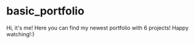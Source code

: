 # basic_portfolio
Hi, it's me!
Here you can find my newest portfolio with 6 projects!
Happy watching!:)

